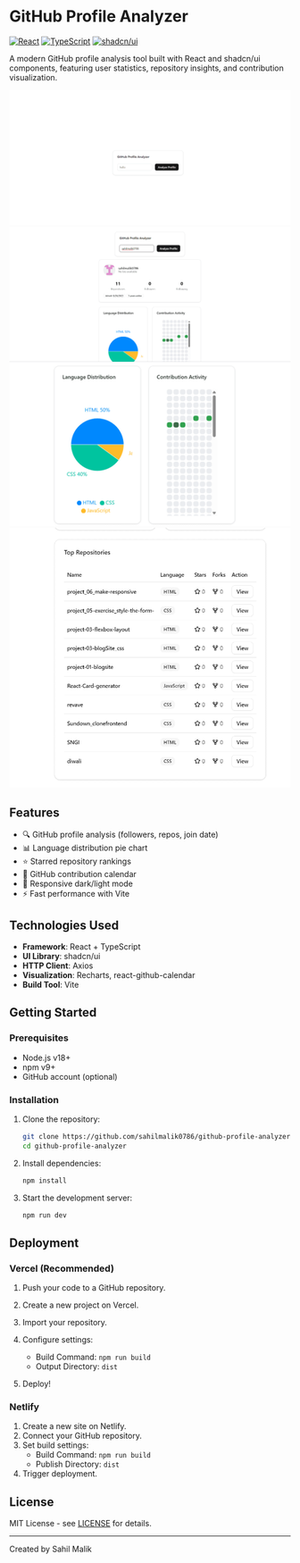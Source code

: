 # GitHub Profile Analyzer

[![React](https://img.shields.io/badge/React-19+-61DAFB?logo=react)](https://react.dev/)
[![TypeScript](https://img.shields.io/badge/TypeScript-5.0+-3178C6?logo=typescript)](https://www.typescriptlang.org/)
[![shadcn/ui](https://img.shields.io/badge/shadcn/ui-0.4.1-000000?logo=react)](https://ui.shadcn.com/)

A modern GitHub profile analysis tool built with React and shadcn/ui components, featuring user statistics, repository insights, and contribution visualization.

<div align="center">
  <img src="./public/home.png" alt="Screenshot" />
  <img src="./public/cards.png" alt="Screenshot" />
  <img src="./public/activity.png" alt="Screenshot" />
  <img src="./public/repos.png" alt="Screenshot" />
</div>

## Features

- 🔍 GitHub profile analysis (followers, repos, join date)
- 📊 Language distribution pie chart
- ⭐ Starred repository rankings
- 📅 GitHub contribution calendar
- 🎨 Responsive dark/light mode
- ⚡ Fast performance with Vite

## Technologies Used

- **Framework**: React + TypeScript
- **UI Library**: shadcn/ui
- **HTTP Client**: Axios
- **Visualization**: Recharts, react-github-calendar
- **Build Tool**: Vite

## Getting Started

### Prerequisites

- Node.js v18+
- npm v9+
- GitHub account (optional)

### Installation

1. Clone the repository:
    ```bash
    git clone https://github.com/sahilmalik0786/github-profile-analyzer.git
    cd github-profile-analyzer
    ```

2. Install dependencies:
    ```bash
    npm install
    ```

3. Start the development server:
    ```bash
    npm run dev
    ```

## Deployment

### Vercel (Recommended)

1. Push your code to a GitHub repository.
2. Create a new project on Vercel.
3. Import your repository.
4. Configure settings:
    - Build Command: `npm run build`
    - Output Directory: `dist`

5. Deploy!

### Netlify

1. Create a new site on Netlify.
2. Connect your GitHub repository.
3. Set build settings:
    - Build Command: `npm run build`
    - Publish Directory: `dist`
4. Trigger deployment.

## License

MIT License - see [LICENSE](./LICENSE) for details.

---

Created by Sahil Malik
